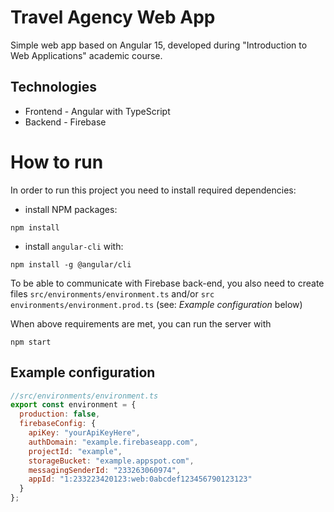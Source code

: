 # Travel Agency Web App
Simple web app based on Angular 15, developed during "Introduction to Web Applications" academic course.
## Technologies
- Frontend - Angular with TypeScript
- Backend - Firebase


# How to run
In order to run this project you need to install required dependencies:
* install NPM packages:
```
npm install
```
* install `angular-cli` with:
```
npm install -g @angular/cli
```

To be able to communicate with Firebase back-end, you also need to create files `src/environments/environment.ts` and/or `src environments/environment.prod.ts` (see: *Example configuration* below)

When above requirements are met, you can run the server with
```
npm start
```

## Example configuration  
```javascript
//src/environments/environment.ts
export const environment = {
  production: false,
  firebaseConfig: {
    apiKey: "yourApiKeyHere",
    authDomain: "example.firebaseapp.com",
    projectId: "example",
    storageBucket: "example.appspot.com",
    messagingSenderId: "233263060974",
    appId: "1:233223420123:web:0abcdef123456790123123"
  }
};
```

